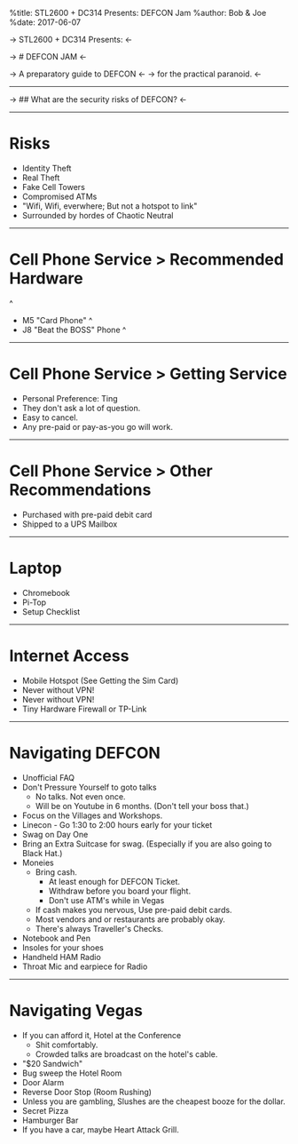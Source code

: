 %title: STL2600 + DC314 Presents: DEFCON Jam
%author: Bob & Joe
%date: 2017-06-07



-> STL2600 + DC314 Presents: <-

-> # DEFCON JAM <-


-> A preparatory guide to DEFCON <-
-> for the practical paranoid. <-



---


-> ## What are the security risks of DEFCON? <-


---

# Risks

* Identity Theft
* Real Theft
* Fake Cell Towers
* Compromised ATMs
* "Wifi, Wifi, everwhere; But not a hotspot to link"
* Surrounded by hordes of Chaotic Neutral

---


# Cell Phone Service > Recommended Hardware
^

* M5 "Card Phone"
^
* J8 "Beat the BOSS" Phone
^


---


# Cell Phone Service > Getting Service

* Personal Preference: Ting
* They don't ask a lot of question.
* Easy to cancel.
* Any pre-paid or pay-as-you go will work.


---


# Cell Phone Service > Other Recommendations

* Purchased with pre-paid debit card
* Shipped to a UPS Mailbox


---



# Laptop

* Chromebook
* Pi-Top
* Setup Checklist


---


# Internet Access

* Mobile Hotspot (See Getting the Sim Card)
* Never without VPN!
* Never without VPN!
* Tiny Hardware Firewall or TP-Link

---

# Navigating DEFCON

* Unofficial FAQ
* Don't Pressure Yourself to goto talks
    - No talks. Not even once.
    - Will be on Youtube in 6 months. (Don't tell your boss that.)
* Focus on the Villages and Workshops.
* Linecon - Go 1:30 to 2:00 hours early for your ticket
* Swag on Day One
* Bring an Extra Suitcase for swag. (Especially if you are also going to Black Hat.)
* Moneies
    - Bring cash.
        - At least enough for DEFCON Ticket.
        - Withdraw before you board your flight.
        - Don't use ATM's while in Vegas
    - If cash makes you nervous, Use pre-paid debit cards.
    - Most vendors and or restaurants are probably okay.
    - There's always Traveller's Checks.
* Notebook and Pen
* Insoles for your shoes
* Handheld HAM Radio
* Throat Mic and earpiece for Radio

---

# Navigating Vegas

* If you can afford it, Hotel at the Conference
    - Shit comfortably.
    - Crowded talks are broadcast on the hotel's cable.
* "$20 Sandwich"
* Bug sweep the Hotel Room
* Door Alarm
* Reverse Door Stop (Room Rushing)
* Unless you are gambling, Slushes are the cheapest booze for the dollar.
* Secret Pizza
* Hamburger Bar
* If you have a car, maybe Heart Attack Grill.



